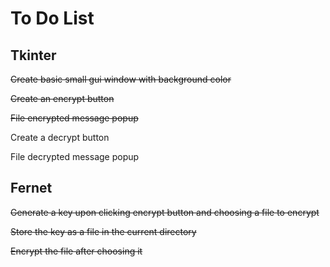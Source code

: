 # To Do List

## Tkinter
~~Create basic small gui window with background color~~

~~Create an encrypt button~~

~~File encrypted message popup~~

Create a decrypt button

File decrypted message popup

## Fernet

~~Generate a key upon clicking encrypt button and choosing a file to encrypt~~

~~Store the key as a file in the current directory~~

~~Encrypt the file after choosing it~~

